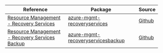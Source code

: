 | Reference | Package | Source |
|---|---|---|
|[Resource Management - Recovery Services](mgmt-recoveryservices-readme.md)|[azure-mgmt-recoveryservices](https://pypi.org/project/azure-mgmt-recoveryservices)|[Github](https://github.com/Azure/azure-sdk-for-python)|
|[Resource Management - Recovery Services Backup](mgmt-recoveryservicesbackup-readme.md)|[azure-mgmt-recoveryservicesbackup](https://pypi.org/project/azure-mgmt-recoveryservicesbackup)|[Github](https://github.com/Azure/azure-sdk-for-python/blob/main/sdk/recoveryservices/azure-mgmt-recoveryservicesbackup)|
